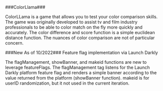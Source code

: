 ###ColorLlama###

ColorLLama is a game that allows you to test your color
comparison skills.
The game was originally developed to assist tv and film
industry professionals to be able to color match on the fly
more quickly and accurately.
The color difference and score function is a simple euclidean
distance function. The nuances of color comparison are not of 
particular concern.

###New As of 10/2022###
Feature flag implementation via Launch Darkly

The flagManagement, showBanner, and makeid functions are new 
to leverage featureFlags. The flagManagement tag listens for
the Launch Darkly platform feature flag and renders a simple
banner according to the value returned from the platform 
(showBanner function). makeid is for userID randomization, but it not used in the current iteration.